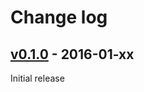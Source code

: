 # Change log

## [v0.1.0] - 2016-01-xx

Initial release

[v0.1.0]: https://github.com/peter-murach/rspec-benchmark/compare/v0.1.0

